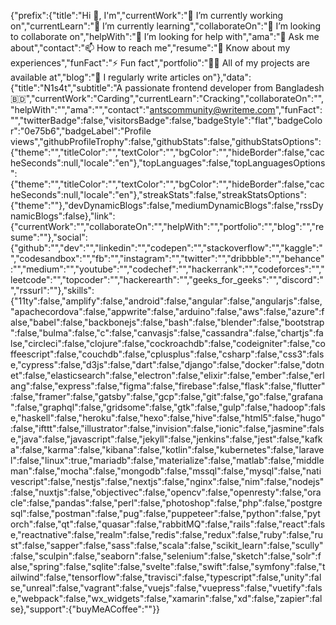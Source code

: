 {"prefix":{"title":"Hi 👋, I'm","currentWork":"🔭 I’m currently working on","currentLearn":"🌱 I’m currently learning","collaborateOn":"👯 I’m looking to collaborate on","helpWith":"🤝 I’m looking for help with","ama":"💬 Ask me about","contact":"📫 How to reach me","resume":"📄 Know about my experiences","funFact":"⚡ Fun fact","portfolio":"👨‍💻 All of my projects are available at","blog":"📝 I regularly write articles on"},"data":{"title":"N1s4t","subtitle":"A passionate frontend developer from Bangladesh 🇧🇩","currentWork":"Carding","currentLearn":"Cracking","collaborateOn":"","helpWith":"","ama":"","contact":"antscommunity@writeme.com","funFact":"","twitterBadge":false,"visitorsBadge":false,"badgeStyle":"flat","badgeColor":"0e75b6","badgeLabel":"Profile views","githubProfileTrophy":false,"githubStats":false,"githubStatsOptions":{"theme":"","titleColor":"","textColor":"","bgColor":"","hideBorder":false,"cacheSeconds":null,"locale":"en"},"topLanguages":false,"topLanguagesOptions":{"theme":"","titleColor":"","textColor":"","bgColor":"","hideBorder":false,"cacheSeconds":null,"locale":"en"},"streakStats":false,"streakStatsOptions":{"theme":""},"devDynamicBlogs":false,"mediumDynamicBlogs":false,"rssDynamicBlogs":false},"link":{"currentWork":"","collaborateOn":"","helpWith":"","portfolio":"","blog":"","resume":""},"social":{"github":"","dev":"","linkedin":"","codepen":"","stackoverflow":"","kaggle":"","codesandbox":"","fb":"","instagram":"","twitter":"","dribbble":"","behance":"","medium":"","youtube":"","codechef":"","hackerrank":"","codeforces":"","leetcode":"","topcoder":"","hackerearth":"","geeks_for_geeks":"","discord":"","rssurl":""},"skills":{"11ty":false,"amplify":false,"android":false,"angular":false,"angularjs":false,"apachecordova":false,"appwrite":false,"arduino":false,"aws":false,"azure":false,"babel":false,"backbonejs":false,"bash":false,"blender":false,"bootstrap":false,"bulma":false,"c":false,"canvasjs":false,"cassandra":false,"chartjs":false,"circleci":false,"clojure":false,"cockroachdb":false,"codeigniter":false,"coffeescript":false,"couchdb":false,"cplusplus":false,"csharp":false,"css3":false,"cypress":false,"d3js":false,"dart":false,"django":false,"docker":false,"dotnet":false,"elasticsearch":false,"electron":false,"elixir":false,"ember":false,"erlang":false,"express":false,"figma":false,"firebase":false,"flask":false,"flutter":false,"framer":false,"gatsby":false,"gcp":false,"git":false,"go":false,"grafana":false,"graphql":false,"gridsome":false,"gtk":false,"gulp":false,"hadoop":false,"haskell":false,"heroku":false,"hexo":false,"hive":false,"html5":false,"hugo":false,"ifttt":false,"illustrator":false,"invision":false,"ionic":false,"jasmine":false,"java":false,"javascript":false,"jekyll":false,"jenkins":false,"jest":false,"kafka":false,"karma":false,"kibana":false,"kotlin":false,"kubernetes":false,"laravel":false,"linux":true,"mariadb":false,"materialize":false,"matlab":false,"middleman":false,"mocha":false,"mongodb":false,"mssql":false,"mysql":false,"nativescript":false,"nestjs":false,"nextjs":false,"nginx":false,"nim":false,"nodejs":false,"nuxtjs":false,"objectivec":false,"opencv":false,"openresty":false,"oracle":false,"pandas":false,"perl":false,"photoshop":false,"php":false,"postgresql":false,"postman":false,"pug":false,"puppeteer":false,"python":false,"pytorch":false,"qt":false,"quasar":false,"rabbitMQ":false,"rails":false,"react":false,"reactnative":false,"realm":false,"redis":false,"redux":false,"ruby":false,"rust":false,"sapper":false,"sass":false,"scala":false,"scikit_learn":false,"scully":false,"sculpin":false,"seaborn":false,"selenium":false,"sketch":false,"solr":false,"spring":false,"sqlite":false,"svelte":false,"swift":false,"symfony":false,"tailwind":false,"tensorflow":false,"travisci":false,"typescript":false,"unity":false,"unreal":false,"vagrant":false,"vuejs":false,"vuepress":false,"vuetify":false,"webpack":false,"wx_widgets":false,"xamarin":false,"xd":false,"zapier":false},"support":{"buyMeACoffee":""}}
